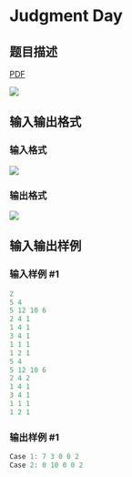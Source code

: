 # Judgment Day

## 题目描述

[problemUrl]: https://uva.onlinejudge.org/index.php?option=com_onlinejudge&Itemid=8&category=78&page=show_problem&problem=2694

[PDF](https://uva.onlinejudge.org/external/116/p11647.pdf)

![](https://cdn.luogu.com.cn/upload/vjudge_pic/UVA11647/a303f62c08ebc421250d955e87d3a4149338a053.png)

## 输入输出格式

### 输入格式

![](https://cdn.luogu.com.cn/upload/vjudge_pic/UVA11647/4cb0b1c5862efcbfbd556f348bba8e84f397c5c2.png)

### 输出格式

![](https://cdn.luogu.com.cn/upload/vjudge_pic/UVA11647/500cb0dcdc3d40323e5dc3936ed54b3444370fc8.png)

## 输入输出样例

### 输入样例 #1

```cpp
2
5 4
5 12 10 6
2 4 1
1 4 1
3 4 1
1 1 1
1 2 1
5 4
5 12 10 6
2 4 2
1 4 1
3 4 1
1 1 1
1 2 1
```


### 输出样例 #1

```cpp
Case 1: 7 3 0 0 2
Case 2: 0 10 0 0 2
```


